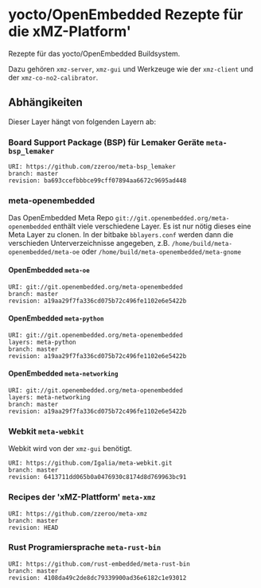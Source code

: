 # yocto/OpenEmbedded Rezepte für die xMZ-Platform'

Rezepte für das yocto/OpenEmbedded Buildsystem.

Dazu gehören `xmz-server`, `xmz-gui` und Werkzeuge wie der `xmz-client`
und der `xmz-co-no2-calibrator`.

## Abhängikeiten

Dieser Layer hängt von folgenden Layern ab:

### Board Support Package (BSP) für Lemaker Geräte `meta-bsp_lemaker`

	URI: https://github.com/zzeroo/meta-bsp_lemaker
	branch: master
	revision: ba693ccefbbbce99cff07894aa6672c9695ad448

### meta-openembedded

Das OpenEmbedded Meta Repo `git://git.openembedded.org/meta-openembedded`
enthält viele verschiedene Layer. Es ist nur nötig dieses eine Meta Layer zu
clonen. In der bitbake `bblayers.conf` werden dann die verschieden Unterverzeichnisse
angegeben, z.B. `/home/build/meta-openembedded/meta-oe` oder
`/home/build/meta-openembedded/meta-gnome`

#### OpenEmbedded `meta-oe`

	URI: git://git.openembedded.org/meta-openembedded
	branch: master
	revision: a19aa29f7fa336cd075b72c496fe1102e6e5422b

#### OpenEmbedded `meta-python`

	URI: git://git.openembedded.org/meta-openembedded
	layers: meta-python
	branch: master
	revision: a19aa29f7fa336cd075b72c496fe1102e6e5422b


#### OpenEmbedded `meta-networking`

	URI: git://git.openembedded.org/meta-openembedded
	layers: meta-networking
	branch: master
	revision: a19aa29f7fa336cd075b72c496fe1102e6e5422b

### Webkit `meta-webkit`

Webkit wird von der `xmz-gui` benötigt.

	URI: https://github.com/Igalia/meta-webkit.git
	branch: master
	revision: 6413711dd065b0a0476930c8174d8d769963bc91

### Recipes der 'xMZ-Plattform' `meta-xmz`

	URI: https://github.com/zzeroo/meta-xmz
	branch: master
	revision: HEAD

### Rust Programiersprache `meta-rust-bin`

	URI: https://github.com/rust-embedded/meta-rust-bin
	branch: master
	revision: 4108da49c2de8dc79339900ad36e6182c1e93012
